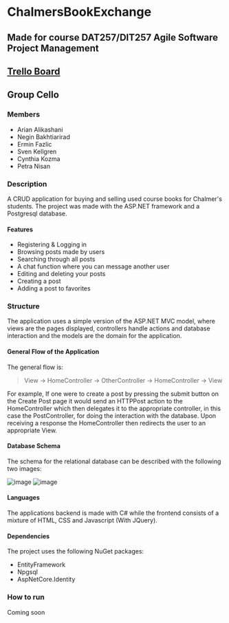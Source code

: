 # ChalmersBookExchange
## Made for course DAT257/DIT257 Agile Software Project Management
## [Trello Board](https://trello.com/b/dV6g5Xvv/cello)
## Group Cello

### Members
- Arian Alikashani
- Negin Bakhtiarirad
- Ermin Fazlic
- Sven Kellgren
- Cynthia Kozma
- Petra Nisan

### Description
A CRUD application for buying and selling used course books for Chalmer's students. The project was made with the ASP.NET framework and a Postgresql database.

#### Features
- Registering & Logging in
- Browsing posts made by users
- Searching through all posts
- A chat function where you can message another user
- Editing and deleting your posts
- Creating a post
- Adding a post to favorites

### Structure
The application uses a simple version of the ASP.NET MVC model, where views are the pages displayed, controllers handle actions and database interaction and the models are
the domain for the application.

#### General Flow of the Application
The general flow is:
> View -> HomeController -> OtherController -> HomeController -> View

For example, If one were to create a post by pressing the submit button on the Create Post page it would send an HTTPPost action to the HomeController which then delegates it to the appropriate controller, in this case the PostController, for doing the interaction with the database. Upon receiving a response the HomeController then redirects the user to an appropriate View.

#### Database Schema
The schema for the relational database can be described with the following two images:

![image](https://user-images.githubusercontent.com/78600091/137588519-dfed90e5-e9aa-4d4d-975d-edfaa116bf69.png)
![image](https://user-images.githubusercontent.com/78600091/137588541-a02e9335-09d1-47f9-a59c-675b3bf85f51.png)

#### Languages
The applications backend is made with C# while the frontend consists of a mixture of HTML, CSS and Javascript (With JQuery).

#### Dependencies
The project uses the following NuGet packages:
- EntityFramework
- Npgsql
- AspNetCore.Identity

### How to run
Coming soon


